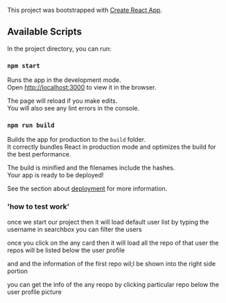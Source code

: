 This project was bootstrapped with [Create React App](https://github.com/facebook/create-react-app).

## Available Scripts

In the project directory, you can run:

### `npm start`

Runs the app in the development mode.<br>
Open [http://localhost:3000](http://localhost:3000) to view it in the browser.

The page will reload if you make edits.<br>
You will also see any lint errors in the console.


### `npm run build`

Builds the app for production to the `build` folder.<br>
It correctly bundles React in production mode and optimizes the build for the best performance.

The build is minified and the filenames include the hashes.<br>
Your app is ready to be deployed!

See the section about [deployment](https://facebook.github.io/create-react-app/docs/deployment) for more information.


### 'how to test work'

once we start our project then it will load default user list 
by typing the username in searchbox you can filter the users

once you click on the any card then it will load all the repo of that user
the repos will be listed below the user profile

and and the information of the first repo wil;l be shown into the right side portion 

you can get the info of the any reopo by clicking particular repo below the user profile picture